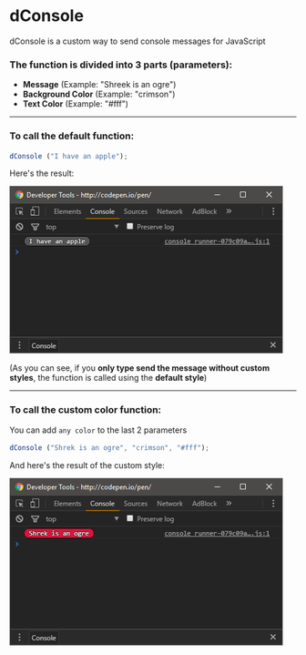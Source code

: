 # dConsole

dConsole is a custom way to send console messages for JavaScript

### The function is divided into 3 parts (parameters):

* **Message**			(Example: "Shreek is an ogre")
* **Background Color**	(Example: "crimson")
* **Text Color**		(Example: "#fff")

---

### To call the default function:

```javascript
dConsole ("I have an apple");
```

Here's the result:

![alt tag](https://raw.githubusercontent.com/dcy987/dConsole/master/screenshots/screenshot-01.png)

(As you can see, if you **only type send the message without custom styles**, the function is called using the **default style**)

---

### To call the custom color function:
You can add `any color` to the last 2 parameters 

```javascript
dConsole ("Shrek is an ogre", "crimson", "#fff");
```
And here's the result of the custom style:

![alt tag](https://raw.githubusercontent.com/dcy987/dConsole/master/screenshots/screenshot-02.png)
